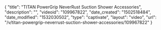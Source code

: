 {
    "title": "TITAN PowerGrip NeverRust Suction Shower Accessories",
    "description": "",
    "videoid": "109967822",
    "date_created": "1502518484",
    "date_modified": "1532030502",
    "type": "captivate",
    "layout": "video",
    "url": "\/v\/titan-powergrip-neverrust-suction-shower-accessories\/109967822"
}